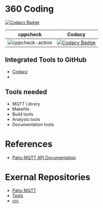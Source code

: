 # 360 Coding

[![Codacy Badge](https://api.codacy.com/project/badge/Grade/3b20c7c3ec7f4734b42cc0d04dcf3fb2)](https://app.codacy.com/manual/cpganiger/360_Coders?utm_source=github.com&utm_medium=referral&utm_content=cpganiger/360_Coders&utm_campaign=Badge_Grade_Dashboard)

|cppcheck|Codacy|
|:--:|:--:|
|![cppcheck-action](https://github.com/cpganiger/360_Coders/workflows/cppcheck-action/badge.svg)|[![Codacy Badge](https://app.codacy.com/project/badge/Grade/3ac7e2a959a24fa4b5d1b9c1c886ff75)](https://www.codacy.com/manual/cpganiger/360_Coders?utm_source=github.com&amp;utm_medium=referral&amp;utm_content=cpganiger/360_Coders&amp;utm_campaign=Badge_Grade)|

## Integrated Tools to GitHub
*  [Codacy](https://www.codacy.com/)
*  
## Tools needed
* MQTT Library
* Makefile
* Build tools
* Analysis tools
* Documentation tools

# References
* [Paho MQTT API Documentation](https://www.eclipse.org/paho/files/mqttdoc/MQTTClient/html/index.html)

# Exernal Repositories
* [Paho MQTT](https://github.com/eclipse/paho.mqtt.c)
* [Tools](https://github.com/stepin654321/MiniProject_Template)
* [crc](https://github.com/lammertb/libcrc)


